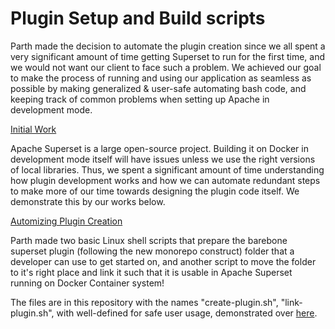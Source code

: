 # Plugin Setup and Build scripts

Parth made the decision to automate the plugin creation since we all spent a very significant amount of time getting Superset to run for the first time, and we would not want our client to face such a problem. We achieved our goal to make the process of running and using our application as seamless as possible by making generalized & user-safe automating bash code, and keeping track of common problems when setting up Apache in development mode.

<ins>Initial Work<ins/>

Apache Superset is a large open-source project. Building it on Docker in development mode itself will have issues unless we use the right versions of local libraries. Thus, we spent a significant amount of time understanding how plugin development works and how we can automate redundant steps to make more of our time towards designing the plugin code itself. We demonstrate this by our works below.

<ins>Automizing Plugin Creation<ins/>

Parth made two basic Linux shell scripts that prepare the barebone superset plugin (following the new monorepo construct) folder that a developer can use to get started on, and another script to move the folder to it's right place and link it such that it is usable in Apache Superset running on Docker Container system!

The files are in this repository with the names "create-plugin.sh", "link-plugin.sh", with well-defined for safe user usage, demonstrated over [here](https://youtu.be/-FY_9Su2CcA).
